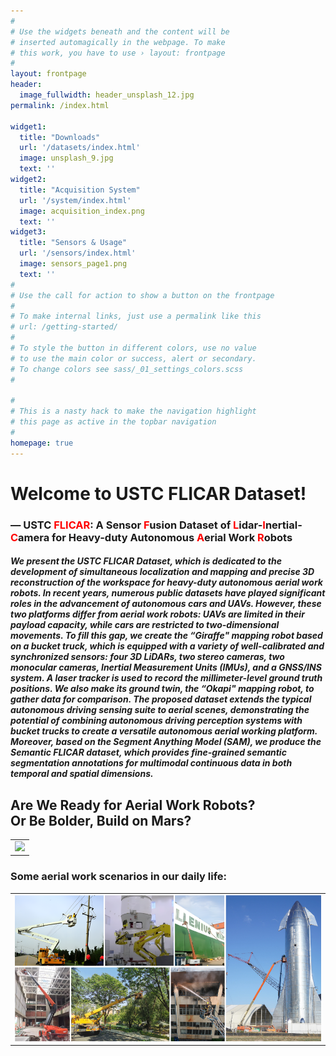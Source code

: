```yaml
---
#
# Use the widgets beneath and the content will be
# inserted automagically in the webpage. To make
# this work, you have to use › layout: frontpage
#
layout: frontpage
header:
  image_fullwidth: header_unsplash_12.jpg
permalink: /index.html

widget1:
  title: "Downloads"
  url: '/datasets/index.html'
  image: unsplash_9.jpg
  text: ''
widget2:
  title: "Acquisition System"
  url: '/system/index.html'
  image: acquisition_index.png
  text: ''
widget3:
  title: "Sensors & Usage"
  url: '/sensors/index.html'
  image: sensors_page1.png
  text: ''
#
# Use the call for action to show a button on the frontpage
#
# To make internal links, just use a permalink like this
# url: /getting-started/
#
# To style the button in different colors, use no value
# to use the main color or success, alert or secondary.
# To change colors see sass/_01_settings_colors.scss
#

#
# This is a nasty hack to make the navigation highlight
# this page as active in the topbar navigation
#
homepage: true
---
```


# Welcome to USTC FLICAR Dataset!
### — USTC <font color="red">FLICAR</font>: A Sensor <font color="red">F</font>usion Dataset of <font color="red">L</font>idar-<font color="red">I</font>nertial-<font color="red">C</font>amera for Heavy-duty Autonomous <font color="red">A</font>erial Work <font color="red">R</font>obots
##### We present the *USTC FLICAR Dataset*, which is dedicated to the development of simultaneous localization and mapping  and precise 3D reconstruction of the workspace for heavy-duty autonomous aerial work robots. In recent years, numerous public datasets have played significant roles in the advancement of autonomous cars and UAVs. However, these two platforms differ from aerial work robots: UAVs are limited in their payload capacity, while cars are restricted to two-dimensional movements. To fill this gap, we create the “Giraffe" mapping robot based on a bucket truck, which is equipped with a variety of well-calibrated and synchronized sensors: four 3D LiDARs, two stereo cameras, two monocular cameras, Inertial Measurement Units (IMUs), and a GNSS/INS system. A laser tracker is used to record the millimeter-level ground truth positions. We also make its ground twin, the “Okapi" mapping robot, to gather data for comparison. The proposed dataset extends the typical autonomous driving sensing suite to aerial scenes, demonstrating the potential of combining autonomous driving perception systems with bucket trucks to create a versatile autonomous aerial working platform. Moreover, based on the Segment Anything Model (SAM), we produce the Semantic FLICAR dataset, which provides fine-grained semantic segmentation annotations for multimodal continuous data in both temporal and spatial dimensions.

<!--
### Do you like the project? Star us on GitHub to support the project!
<a href="https://github.com/ustc-flicar/ustc-flicar.github.io" title="Star me!" style="display:inline-block">
  <img src="https://img.shields.io/github/stars/ustc-flicar/ustc-flicar.github.io.svg?style=social" alt="Star me!" style="width: 150px; height: 40px;">
</a>
-->




## Are We Ready for Aerial Work Robots? <br> Or Be Bolder, Build on Mars?

<table>
  <tr>
    <td><img src="../../images/z_aerial_robot.png" width = "100%"></td>
  </tr>
</table>

### Some aerial work scenarios in our daily life:
<table>
  <tr>
    <td><img src="../../images/aerialwork_all.png" width = "100%"></td>
  </tr>
</table>






